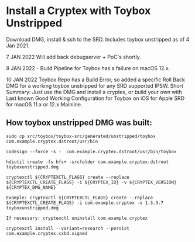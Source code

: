 # Install a Cryptex with Toybox Unstripped

Download DMG, install & ssh to the SRD. Includes toybox unstripped as of 4 Jan 2021. 

7 JAN 2022 Will add back debugserver + PoC's shortly. 

8 JAN 2022 - Build Pipeline for Toybox has a failure on macOS 12.x.

10 JAN 2022 Toybox Repo has a Build Error, so added a specific Roll Back DMG for a working toybox unstripped for any SRD supported IPSW. Short Summary: Just use the DMG and install a cryptex, or build your own with Last known Good Working Configuration for Toybox on iOS for Apple SRD for macOS 11.x or 12.x Mainline.

How toybox unstripped DMG was built:
------
```
sudo cp src/toybox/toybox-src/generated/unstripped/toybox com.example.cryptex.dstroot/usr/bin

codesign --force -s -  com.example.cryptex.dstroot/usr/bin/toybox

hdiutil create -fs hfs+ -srcfolder com.example.cryptex.dstroot toyboxunstripped.dmg

cryptexctl ${CRYPTEXCTL_FLAGS} create --replace ${CRYPTEXCTL_CREATE_FLAGS} -i ${CRYPTEX_ID} -v ${CRYPTEX_VERSION} ${CRYPTEX_DMG_NAME}

Example: cryptexctl ${CRYPTEXCTL_FLAGS} create --replace ${CRYPTEXCTL_CREATE_FLAGS} -i com.example.cryptex -v 1.3.3.7 toyboxunstripped.dmg

If necessary: cryptexctl uninstall com.example.cryptex

cryptexctl install --variant=research --persist com.example.cryptex.cxbd.signed
```
